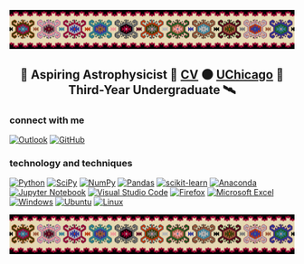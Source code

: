 ![my banner: pirotski ćilim](https://github.com/babnigg/babnigg/blob/f1a3165571f8bcb4f0126f049bba0452a816cd2c/pirotski_cilim.png) 


<h2 align="center"> 
  
  🔭 Aspiring Astrophysicist 🌃 [CV](https://github.com/babnigg/babnigg/blob/4d7b976b15d0141a042c2b3ca36046aa21e806b7/CV.pdf) 🌑 [UChicago](https://astrophysics.uchicago.edu/) 🌠 Third-Year Undergraduate 🛰️

</h2>

<h3>connect with me</h3>

[![Outlook](https://img.shields.io/badge/Outlook-0078D4?style=for-the-badge&logo=microsoft-outlook&logoColor=black&labelColor=gray&color=gray)](mailto:babnigg@uchicago.edu)
[![GitHub](https://img.shields.io/badge/GitHub-100000?style=for-the-badge&logo=github&logoColor=black&labelColor=gray&color=gray)](https://github.com/babnigg/)



<h3>technology and techniques</h3>
  
[![Python](https://img.shields.io/badge/python-3670A0?style=for-the-badge&logo=python&logoColor=black&labelColor=lightgray&color=lightgray)](https://www.python.org/)
[![SciPy](https://img.shields.io/badge/SciPy-%230C55A5.svg?style=for-the-badge&logo=scipy&logoColor=black&labelColor=lightgray&color=lightgray)](https://scipy.org/)
[![NumPy](https://img.shields.io/badge/numpy-%23013243.svg?style=for-the-badge&logo=numpy&logoColor=black&labelColor=lightgray&color=lightgray)](https://numpy.org/)
[![Pandas](https://img.shields.io/badge/pandas-%23150458.svg?style=for-the-badge&logo=pandas&logoColor=black&labelColor=lightgray&color=lightgray)](https://pandas.pydata.org/)
[![scikit-learn](https://img.shields.io/badge/scikit--learn-%23F7931E.svg?style=for-the-badge&logo=scikit-learn&logoColor=black&labelColor=lightgray&color=lightgray)](https://scikit-learn.org/stable/)
[![Anaconda](https://img.shields.io/badge/Anaconda-%2344A833.svg?style=for-the-badge&logo=anaconda&logoColor=black&labelColor=lightgray&color=lightgray)](https://www.anaconda.com/)
[![Jupyter Notebook](https://img.shields.io/badge/jupyter-%23FA0F00.svg?style=for-the-badge&logo=jupyter&logoColor=black&labelColor=lightgray&color=lightgray)](https://jupyter.org/)
[![Visual Studio Code](https://img.shields.io/badge/VS%20Code-0078d7.svg?style=for-the-badge&logo=visual-studio-code&logoColor=black&labelColor=lightgray&color=lightgray)](https://code.visualstudio.com/)
[![Firefox](https://img.shields.io/badge/Firefox-FF7139?style=for-the-badge&logo=Firefox-Browser&logoColor=black&labelColor=lightgray&color=lightgray)](https://www.mozilla.org/en-US/firefox/)
[![Microsoft Excel](https://img.shields.io/badge/Excel-217346?style=for-the-badge&logo=microsoft-excel&logoColor=black&labelColor=lightgray&color=lightgray)](https://www.microsoft.com/en-us/microsoft-365/excel)
[![Windows](https://img.shields.io/badge/Windows-0078D6?style=for-the-badge&logo=windows&logoColor=black&labelColor=lightgray&color=lightgray)](https://www.microsoft.com/en-us/windows)
[![Ubuntu](https://img.shields.io/badge/Ubuntu-E95420?style=for-the-badge&logo=ubuntu&logoColor=black&labelColor=lightgray&color=lightgray)](https://ubuntu.com/)
[![Linux](https://img.shields.io/badge/Linux-FCC624?style=for-the-badge&logo=linux&logoColor=black&labelColor=lightgray&color=lightgray)](https://www.linux.org/)

![my banner: pirotski ćilim](https://github.com/babnigg/babnigg/blob/f1a3165571f8bcb4f0126f049bba0452a816cd2c/pirotski_cilim.png)
